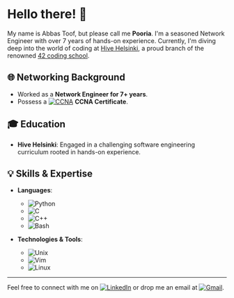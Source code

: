 # Hello there! 👋

My name is Abbas Toof, but please call me **Pooria**. I'm a seasoned Network Engineer with over 7 years of hands-on experience. Currently, I'm diving deep into the world of coding at [Hive Helsinki](https://www.hive.fi/), a proud branch of the renowned [42 coding school](https://www.42.fr/).

## 🌐 Networking Background
- Worked as a **Network Engineer for 7+ years**.
- Possess a [![CCNA](https://img.shields.io/badge/-CCNA-5896AB?style=flat-square&logo=Cisco&logoColor=white)](https://www.credly.com/badges/18f3d14f-acb1-4f94-9e8a-a65e4fa2af17?source=linked_in_profile) **CCNA Certificate**.

## 🎓 Education
- **Hive Helsinki**: Engaged in a challenging software engineering curriculum rooted in hands-on experience.

## 💡 Skills & Expertise
- **Languages**: 
  - ![Python](https://img.shields.io/badge/-Python-3776AB?style=flat-square&logo=Python&logoColor=white)
  - ![C](https://img.shields.io/badge/-C-A8B9CC?style=flat-square&logo=C&logoColor=black)
  - ![C++](https://img.shields.io/badge/-C++-00599C?style=flat-square&logo=C%2B%2B&logoColor=white)
  - ![Bash](https://img.shields.io/badge/-Bash-4EAA25?style=flat-square&logo=GNU-Bash&logoColor=white)
  
- **Technologies & Tools**: 
  - ![Unix](https://img.shields.io/badge/-Unix-black?style=flat-square&logo=Unix&logoColor=white)
  - ![Vim](https://img.shields.io/badge/-Vim-019733?style=flat-square&logo=Vim&logoColor=white)
  - ![Linux](https://img.shields.io/badge/-Linux-FCC624?style=flat-square&logo=Linux&logoColor=black)
  
---

Feel free to connect with me on [![LinkedIn](https://img.shields.io/badge/-LinkedIn-0077B5?style=flat-square&logo=LinkedIn&logoColor=white)](https://www.linkedin.com/in/abbastoof/) or drop me an email at [![Gmail](https://img.shields.io/badge/-Gmail-EA4335?style=flat-square&logo=Gmail&logoColor=white)](mailto:abbas.toof@gmail.com).

